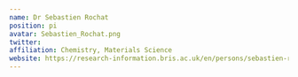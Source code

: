 ```yaml
---
name: Dr Sebastien Rochat
position: pi
avatar: Sebastien_Rochat.png
twitter: 
affiliation: Chemistry, Materials Science
website: https://research-information.bris.ac.uk/en/persons/sebastien-rochat
---
```

